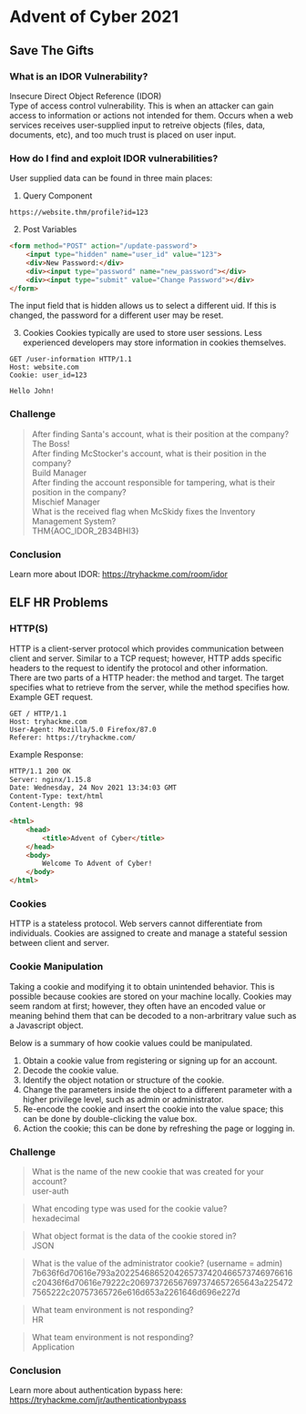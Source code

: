 # Advent of Cyber 2021

## Save The Gifts

### What is an IDOR Vulnerability?
Insecure Direct Object Reference (IDOR)<br>
Type of access control vulnerability. This is when an attacker can gain access to information or actions not intended for them. Occurs when a web services receives user-supplied input to retreive objects (files, data, documents, etc), and too much trust is placed on user input.<br>

### How do I find and exploit IDOR vulnerabilities?
User supplied data can be found in three main places:<br>
1. Query Component
```
https://website.thm/profile?id=123
```

2. Post Variables
```html
<form method="POST" action="/update-password">
	<input type="hidden" name="user_id" value="123">
	<div>New Password:</div>
	<div><input type="password" name="new_password"></div>
	<div><input type="submit" value="Change Password"></div>
</form>
```
The input field that is hidden allows us to select a different uid. If this is changed, the password for a different user may be reset.<br>

3. Cookies
Cookies typically are used to store user sessions. Less experienced developers may store information in cookies themselves.
```
GET /user-information HTTP/1.1
Host: website.com
Cookie: user_id=123

Hello John!
```

### Challenge
> After finding Santa's account, what is their position at the company?<br>
The Boss!<br>
> After finding McStocker's account, what is their position in the company?<br>
Build Manager<br>
> After finding the account responsible for tampering, what is their position in the company?<br>
Mischief Manager<br>
> What is the received flag when McSkidy fixes the Inventory Management System?<br>
THM{AOC_IDOR_2B34BHI3}<br>

### Conclusion
Learn more about IDOR: https://tryhackme.com/room/idor

## ELF HR Problems

### HTTP(S)
HTTP is a client-server protocol which provides communication between client and server. Similar to a TCP request; however, HTTP adds specific headers to the request to identify the protocol and other information.<br>
There are two parts of a HTTP header: the method and target. The target specifies what to retrieve from the server, while the method specifies how. 
Example GET request.
```
GET / HTTP/1.1
Host: tryhackme.com
User-Agent: Mozilla/5.0 Firefox/87.0
Referer: https://tryhackme.com/
```
Example Response:
```HTML
HTTP/1.1 200 OK
Server: nginx/1.15.8
Date: Wednesday, 24 Nov 2021 13:34:03 GMT
Content-Type: text/html
Content-Length: 98

<html>
	<head>
	    <title>Advent of Cyber</title>
	</head>
	<body>
	    Welcome To Advent of Cyber!
	</body>
</html>
```

### Cookies
HTTP is a stateless protocol. Web servers cannot differentiate from individuals. Cookies are assigned to create and manage a stateful session between client and server.<br>

### Cookie Manipulation
Taking a cookie and modifying it to obtain unintended behavior. This is possible because cookies are stored on your machine locally. Cookies may seem random at first; however, they often have an encoded value or meaning behind them that can be decoded to a non-arbritrary value such as a Javascript object.<br>

Below is a summary of how cookie values could be manipulated.<br>
1. Obtain a cookie value from registering or signing up for an account.
2. Decode the cookie value.
3. Identify the object notation or structure of the cookie.
4. Change the parameters inside the object to a different parameter with a higher privilege level, such as admin or administrator.
5. Re-encode the cookie and insert the cookie into the value space; this can be done by double-clicking the value box.
6. Action the cookie; this can be done by refreshing the page or logging in.

### Challenge

> What is the name of the new cookie that was created for your account?<br>
user-auth<br>

> What encoding type was used for the cookie value?<br>
hexadecimal<br>

> What object format is the data of the cookie stored in?<br>
JSON<br>

> What is the value of the administrator cookie? (username = admin)<br>
7b636f6d70616e793a2022546865204265737420466573746976616c20436f6d70616e79222c206973726567697374657265643a2254727565222c20757365726e616d653a2261646d696e227d<br>

> What team environment is not responding?<br>
HR<br>

> What team environment is not responding?<br>
Application<br>

### Conclusion
Learn more about authentication bypass here: https://tryhackme.com/jr/authenticationbypass  
